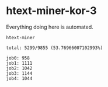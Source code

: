 # htext-miner-kor-3

Everything doing here is automated.

```
htext-miner

total: 5299/9855 (53.76966007102993%)

job0: 958
job1: 1111
job2: 1042
job3: 1144
job4: 1044
```